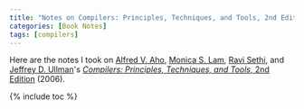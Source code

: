 ```yaml
---
title: "Notes on Compilers: Principles, Techniques, and Tools, 2nd Edition"
categories: [Book Notes]
tags: [compilers]
---
```


Here are the notes I took on [Alfred V. Aho](http://www.cs.columbia.edu/~aho/), [Monica S. Lam](https://suif.stanford.edu/~lam/), [Ravi Sethi](https://www2.cs.arizona.edu/~rsethi/), and [Jeffrey D. Ullman](http://infolab.stanford.edu/~ullman/)'s [*Compilers: Principles, Techniques, and Tools*, 2nd Edition](https://www.amazon.com/dp/0321486811) (2006).

{% include toc %}
